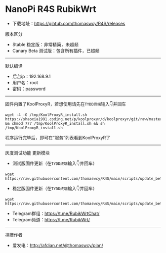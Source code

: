 # NanoPi R4S RubikWrt

- 下载地址：https://gihtub.com/thomaswcy/R4S/releases

版本区分

- Stable 稳定版：非常精简，未超频
- Canary Beta 测试版：包含所有插件，已超频

------

默认编译

- 后台ip：192.168.9.1
- 用户名：root
- 密码：password

------

固件内置了KoolProxyR，若想使用请先在`TYDD终端`输入👇并回车

```
wget -4 -O /tmp/KoolProxyR_install.sh https://shaoxia1991.coding.net/p/koolproxyr/d/koolproxyr/git/raw/master/KoolProxyR_install.sh && chmod 777 /tmp/KoolProxyR_install.sh && sh /tmp/KoolProxyR_install.sh
```

程序运行完毕后，即可在“服务”列表看到KoolProxyR了

------

灰度测试功能 更新模块



- 测试版固件更新（在`TYDD终端`输入👇并回车）

``` 
wget https://raw.githubusercontent.com/thomaswcy/R4S/main/scripts/update_beta.sh
```

- 稳定版固件更新（在`TYDD终端`输入👇并回车）

``` 
wget https://raw.githubusercontent.com/thomaswcy/R4S/main/scripts/update_beta.sh
```

- Telegram群组：https://t.me/RubikWrtChat/
- Telegram频道：https://t.me/RubikWrt/

---------------------------------------------------------------------------------------

捐赠作者

- 爱发电：http://afdian.net/@thomaswcy/plan/
